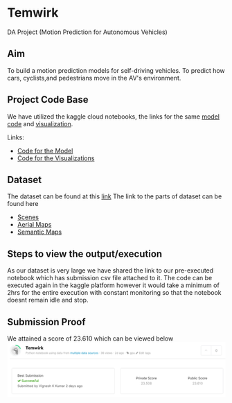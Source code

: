 # Temwirk
DA Project (Motion Prediction for Autonomous Vehicles)

## Aim
To build a motion prediction models for self-driving vehicles. To predict how cars, cyclists,and pedestrians move in the AV's environment.

## Project Code Base
We have utilized the kaggle cloud notebooks, the links for the same [model code](https://www.kaggle.com/vigneshkkumar127/temwirk/) and [visualization](https://www.kaggle.com/vigneshkkumar127/temwirk-visualisation).

Links:
* [Code for the Model](https://www.kaggle.com/vigneshkkumar127/temwirk) 
* [Code for the Visualizations](https://www.kaggle.com/vigneshkkumar127/temwirk-visualisation)

## Dataset
The dataset can be found at this [link](https://www.kaggle.com/vigneshkkumar127/temwirk-visualisation/data)
The link to the parts of dataset can be found here
* [Scenes](https://www.kaggle.com/vigneshkkumar127/temwirk-visualisation/data?select=scenes)
* [Aerial Maps](https://www.kaggle.com/vigneshkkumar127/temwirk-visualisation/data?select=aerial_map)
* [Semantic Maps](https://www.kaggle.com/vigneshkkumar127/temwirk-visualisation/data?select=semantic_map)

## Steps to view the output/execution
As our dataset is very large we have shared the link to our pre-executed notebook which has submission csv file attached to it. The code can be executed again in the kaggle platform however it would take a minimum of 2hrs for the entire execution with constant monitoring so that the notebook doesnt remain idle and stop.

## Submission Proof
We attained a score of 23.610 which can be viewed below
![Submission](https://github.com/TarunGuptaJ/Temwirk/blob/master/Images/submission.png)
